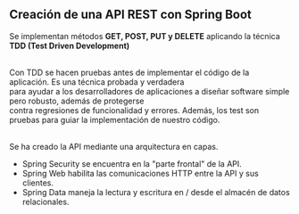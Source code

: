 ## Creación de una API REST con Spring Boot
Se implementan métodos **GET, POST, PUT y DELETE** aplicando la técnica **TDD (Test Driven Development)**

<br>Con TDD se hacen pruebas antes de implementar el código de la aplicación. Es una técnica probada y verdadera <br>
para ayudar a los desarrolladores de aplicaciones a diseñar software simple pero robusto, además de protegerse <br> contra regresiones de funcionalidad y errores. 
Además, los test son pruebas para guiar la implementación de nuestro código.

<br>Se ha creado la API mediante una arquitectura en capas.
* Spring Security se encuentra en la "parte frontal" de la API.
* Spring Web habilita las comunicaciones HTTP entre la API y sus clientes.
* Spring Data maneja la lectura y escritura en / desde el almacén de datos relacionales.


